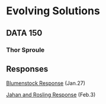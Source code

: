 # Evolving Solutions

## DATA 150

### Thor Sproule

## Responses
[Blumenstock Response](https://github.com/thorsproule/workshop/blumenstock) (Jan.27)

[Jahan and Rosling Response](https://github.com/thorsproule/workshop/jahan%26rosling) (Feb.3)
